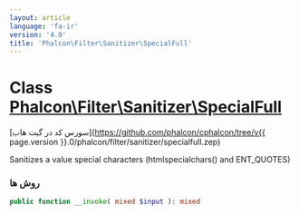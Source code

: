 ```yaml
---
layout: article
language: 'fa-ir'
version: '4.0'
title: 'Phalcon\Filter\Sanitizer\SpecialFull'
---
```

# Class [Phalcon\Filter\Sanitizer\SpecialFull](Phalcon_Filter_Sanitizer_SpecialFull)

[سورس کد در گیت هاب](https://github.com/phalcon/cphalcon/tree/v{{ page.version }}.0/phalcon/filter/sanitizer/specialfull.zep)

Sanitizes a value special characters (htmlspecialchars() and ENT_QUOTES)

### روش ها

```php
public function __invoke( mixed $input ): mixed
```